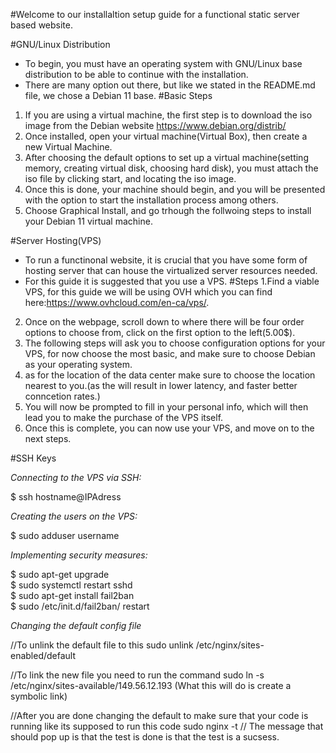 #Welcome to our installaltion setup guide for a functional static server based website. 

#GNU/Linux Distribution
- To begin, you must have an operating system with GNU/Linux base distribution to be able to continue with the installation.
- There are many option out there, but like we stated in the README.md file, we chose a Debian 11 base.
#Basic Steps
1. If you are using a virtual machine, the first step is to download the iso image from the Debian website https://www.debian.org/distrib/
2. Once installed, open your virtual machine(Virtual Box), then create a new Virtual Machine.
3. After choosing the default options to set up a virtual machine(setting memory, creating virtual disk, choosing hard disk), you must attach the iso file by clicking start, and locating the iso image.
4. Once this is done, your machine should begin, and you will be presented with the option to start the installation process among others.
5. Choose Graphical Install, and go trhough the follwoing steps to install your Debian 11 virtual machine.

#Server Hosting(VPS)
- To run a functinonal website, it is crucial that you have some form of hosting server that can house the virtualized server resources needed.
- For this guide it is suggested that you use a VPS. 
#Steps
1.Find a viable VPS, for this guide we will be using OVH which you can find here:https://www.ovhcloud.com/en-ca/vps/.
2. Once on the webpage, scroll down to where there will be four order options to choose from, click on the first option to the left(5.00$).
3. The following steps will ask you to choose configuration  options for your VPS, for now choose the most basic, and make sure to choose Debian as your operating system.
4. as for the location of the data center make sure to choose the location nearest to you.(as the will result in lower latency, and faster better conncetion rates.)
5. You will now be prompted to fill in your personal info, which will then lead you to make the purchase of the VPS itself.
6. Once this is complete, you can now use your VPS, and move on to the next steps.

#SSH Keys

*Connecting to the VPS via SSH:*

  $ ssh hostname@IPAdress

*Creating the users on the VPS:*

  $ sudo adduser username

*Implementing security measures:*

  $ sudo apt-get upgrade\
  $ sudo systemctl restart sshd\
  $ sudo apt-get install fail2ban\
  $ sudo /etc/init.d/fail2ban/ restart

*Changing the default config file*

//To unlink the default file to this 
  sudo unlink /etc/nginx/sites-enabled/default
  
//To link the new file you need to run the command 
  sudo ln -s /etc/nginx/sites-available/149.56.12.193
  (What this will do is create a symbolic link)
  
 
//After you are done changing the default to make sure that your code is running like its supposed to run this code 
   sudo nginx -t 
   // The message that should pop up is that the test is done is that the test is a sucsess. 
    
